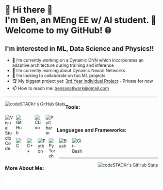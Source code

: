 # 🌉 Hi there 🌉 <br /> I'm Ben, an MEng EE w/ AI student. 🧠 <br /> Welcome to my GitHub! 🌐

## I'm interested in ML, Data Science and Physics!!
- 🔭 I’m currently working on a Dynamic DNN which incorporates an adaptive architecture during training and inference 
- 📜 I’m currently learning about Dynamic Neural Networks
- 🚀 I’m looking to collaborate on fun ML projects
- 🏆 My biggest project yet: [3rd Year Individual Project](https://github.com/ben-sanati/P3-IP-Class-Granular-Classifications) - Private for now
- 📫 How to reach me: bensanatiwork@gmail.com

---

<a href="https://github.com/ben-sanati"><img align="left" alt="codeSTACKr's GitHub Stats" src="https://github-readme-stats-eight-theta.vercel.app/api?username=ben-sanati&count_private=true&show_icons=true&hide_border=true&cardType=level&theme=tokyonight&icon_color=aa00d6&text_color=22d6c4" /></a>

### Tools:

<a href="https://code.visualstudio.com/"><img align="left" alt="Visual Studio Code" width="26px" src="https://cdn.jsdelivr.net/gh/devicons/devicon/icons/vscode/vscode-original.svg" style="padding-right:10px;" /></a>
<a href="https://github.com/"><img align="left" alt="GitHub" width="26px" src="https://user-images.githubusercontent.com/3369400/139447912-e0f43f33-6d9f-45f8-be46-2df5bbc91289.png" style="padding-right:10px;" /></a>
<a href="https://ubuntu.com/"><img align="left" alt="Terminal" width="26px" src="./img/terminal-dark.svg" /></a>
<a href="https://www.jetbrains.com/clion/"><img align="left" alt="CLion" width="26px" src="https://upload.wikimedia.org/wikipedia/commons/6/62/Clion.svg" style="padding-right:10px;" /></a>
<a href="https://www.jetbrains.com/pycharm/"><img align="left" alt="PyCharm" width="26px" src="https://upload.wikimedia.org/wikipedia/commons/1/1d/PyCharm_Icon.svg" style="padding-right:10px;" /></a>

<br />

### Languages and Frameworks:

<a href="https://en.wikipedia.org/wiki/C_(programming_language)"><img align="left" alt="C" width="26px" src="https://upload.wikimedia.org/wikipedia/commons/1/18/C_Programming_Language.svg" style="padding-right:10px;" /></a>
<a href="https://en.wikipedia.org/wiki/C%2B%2B"><img align="left" alt="C++" width="26px" src="https://upload.wikimedia.org/wikipedia/commons/1/18/ISO_C%2B%2B_Logo.svg" style="padding-right:10px;" /></a>
<a href="https://www.python.org/"><img align="left" alt="Python" width="26px" src="https://upload.wikimedia.org/wikipedia/commons/c/c3/Python-logo-notext.svg" style="padding-right:10px;" /></a>
<a href="https://pytorch.org/get-started/locally/"><img align="left" alt="PyTorch" width="24px" src="https://upload.wikimedia.org/wikipedia/commons/1/10/PyTorch_logo_icon.svg" style="padding-right:10px;" /></a>
<a href="https://www.gnu.org/software/bash/"><img align="left" alt="Bash" width="33px" src="https://upload.wikimedia.org/wikipedia/commons/4/4b/Bash_Logo_Colored.svg" style="padding-right:10px;" /></a>
<a href="https://git-scm.com/"><img align="left" alt="Git-Bash" width="33px" src="https://upload.wikimedia.org/wikipedia/commons/3/3f/Git_icon.svg" style="padding-right:10px;" /></a>


<br />
<br />
<br />

---

<a href="https://github.com/ben-sanati"><img align="right" alt="codeSTACKr's GitHub Stats" src="https://github-readme-stats-eight-theta.vercel.app/api/top-langs/?username=ben-sanati&langs_count=6&layout=compact" /></a>

### More About Me:

<a href=./files/CVFinal.pdf><img align="left" alt="CV" width="33px" src="./img/CV.png" style="padding-right:10px;" /></a>
<a href="https://www.linkedin.com/in/benjamin-sanati"><img align="left" alt="LinkedIn" width="33px" src="./img/linkedin-dark.svg" style="padding-right:10px;" /></a>
